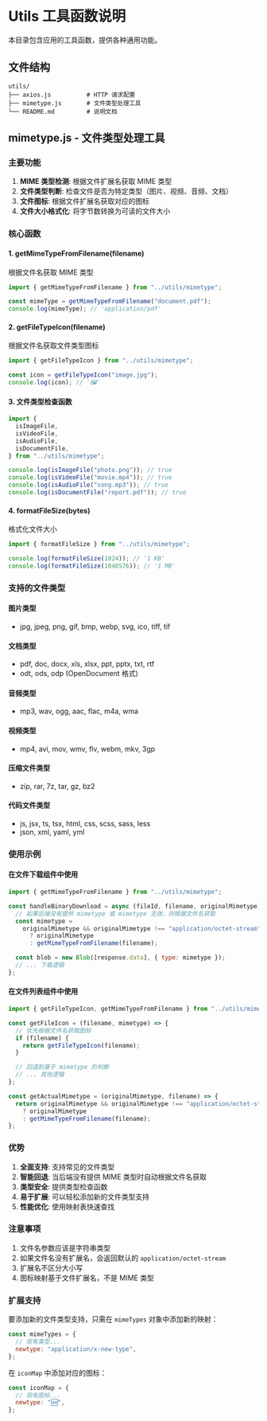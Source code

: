 # Utils 工具函数说明

本目录包含应用的工具函数，提供各种通用功能。

## 文件结构

```
utils/
├── axios.js          # HTTP 请求配置
├── mimetype.js       # 文件类型处理工具
└── README.md         # 说明文档
```

## mimetype.js - 文件类型处理工具

### 主要功能

1. **MIME 类型检测**: 根据文件扩展名获取 MIME 类型
2. **文件类型判断**: 检查文件是否为特定类型（图片、视频、音频、文档）
3. **文件图标**: 根据文件扩展名获取对应的图标
4. **文件大小格式化**: 将字节数转换为可读的文件大小

### 核心函数

#### 1. getMimeTypeFromFilename(filename)

根据文件名获取 MIME 类型

```javascript
import { getMimeTypeFromFilename } from "../utils/mimetype";

const mimeType = getMimeTypeFromFilename("document.pdf");
console.log(mimeType); // 'application/pdf'
```

#### 2. getFileTypeIcon(filename)

根据文件名获取文件类型图标

```javascript
import { getFileTypeIcon } from "../utils/mimetype";

const icon = getFileTypeIcon("image.jpg");
console.log(icon); // '🖼️'
```

#### 3. 文件类型检查函数

```javascript
import {
  isImageFile,
  isVideoFile,
  isAudioFile,
  isDocumentFile,
} from "../utils/mimetype";

console.log(isImageFile("photo.png")); // true
console.log(isVideoFile("movie.mp4")); // true
console.log(isAudioFile("song.mp3")); // true
console.log(isDocumentFile("report.pdf")); // true
```

#### 4. formatFileSize(bytes)

格式化文件大小

```javascript
import { formatFileSize } from "../utils/mimetype";

console.log(formatFileSize(1024)); // '1 KB'
console.log(formatFileSize(1048576)); // '1 MB'
```

### 支持的文件类型

#### 图片类型

- jpg, jpeg, png, gif, bmp, webp, svg, ico, tiff, tif

#### 文档类型

- pdf, doc, docx, xls, xlsx, ppt, pptx, txt, rtf
- odt, ods, odp (OpenDocument 格式)

#### 音频类型

- mp3, wav, ogg, aac, flac, m4a, wma

#### 视频类型

- mp4, avi, mov, wmv, flv, webm, mkv, 3gp

#### 压缩文件类型

- zip, rar, 7z, tar, gz, bz2

#### 代码文件类型

- js, jsx, ts, tsx, html, css, scss, sass, less
- json, xml, yaml, yml

### 使用示例

#### 在文件下载组件中使用

```javascript
import { getMimeTypeFromFilename } from "../utils/mimetype";

const handleBinaryDownload = async (fileId, filename, originalMimetype) => {
  // 如果后端没有提供 mimetype 或 mimetype 无效，则根据文件名获取
  const mimetype =
    originalMimetype && originalMimetype !== "application/octet-stream"
      ? originalMimetype
      : getMimeTypeFromFilename(filename);

  const blob = new Blob([response.data], { type: mimetype });
  // ... 下载逻辑
};
```

#### 在文件列表组件中使用

```javascript
import { getFileTypeIcon, getMimeTypeFromFilename } from "../utils/mimetype";

const getFileIcon = (filename, mimetype) => {
  // 优先根据文件名获取图标
  if (filename) {
    return getFileTypeIcon(filename);
  }

  // 回退到基于 mimetype 的判断
  // ... 其他逻辑
};

const getActualMimetype = (originalMimetype, filename) => {
  return originalMimetype && originalMimetype !== "application/octet-stream"
    ? originalMimetype
    : getMimeTypeFromFilename(filename);
};
```

### 优势

1. **全面支持**: 支持常见的文件类型
2. **智能回退**: 当后端没有提供 MIME 类型时自动根据文件名获取
3. **类型安全**: 提供类型检查函数
4. **易于扩展**: 可以轻松添加新的文件类型支持
5. **性能优化**: 使用映射表快速查找

### 注意事项

1. 文件名参数应该是字符串类型
2. 如果文件名没有扩展名，会返回默认的 `application/octet-stream`
3. 扩展名不区分大小写
4. 图标映射基于文件扩展名，不是 MIME 类型

### 扩展支持

要添加新的文件类型支持，只需在 `mimeTypes` 对象中添加新的映射：

```javascript
const mimeTypes = {
  // 现有类型...
  newtype: "application/x-new-type",
};
```

在 `iconMap` 中添加对应的图标：

```javascript
const iconMap = {
  // 现有图标...
  newtype: "🆕",
};
```
